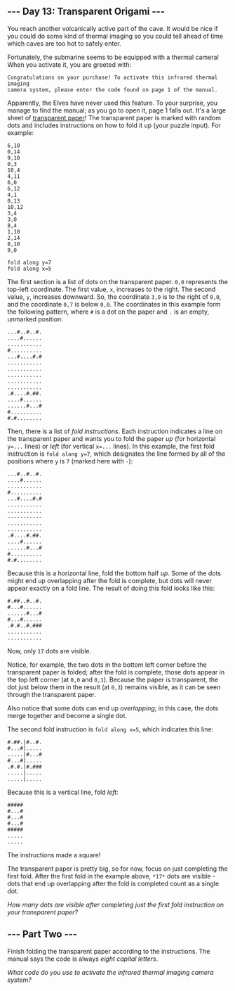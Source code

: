 --- Day 13: Transparent Origami ---
-----------------------------------

You reach another volcanically active part of the cave. It would be nice if you could do some kind of thermal imaging so you could tell ahead of time which caves are too hot to safely enter.


Fortunately, the submarine seems to be equipped with a thermal camera! When you activate it, you are greeted with:



```
Congratulations on your purchase! To activate this infrared thermal imaging
camera system, please enter the code found on page 1 of the manual.

```

Apparently, the Elves have never used this feature. To your surprise, you manage to find the manual; as you go to open it, page 1 falls out. It's a large sheet of [transparent paper](https://en.wikipedia.org/wiki/Transparency_(projection))! The transparent paper is marked with random dots and includes instructions on how to fold it up (your puzzle input). For example:



```
6,10
0,14
9,10
0,3
10,4
4,11
6,0
6,12
4,1
0,13
10,12
3,4
3,0
8,4
1,10
2,14
8,10
9,0

fold along y=7
fold along x=5

```

The first section is a list of dots on the transparent paper. `0,0` represents the top-left coordinate. The first value, `x`, increases to the right. The second value, `y`, increases downward. So, the coordinate `3,0` is to the right of `0,0`, and the coordinate `0,7` is below `0,0`. The coordinates in this example form the following pattern, where `#` is a dot on the paper and `.` is an empty, unmarked position:



```
...#..#..#.
....#......
...........
#..........
...#....#.#
...........
...........
...........
...........
...........
.#....#.##.
....#......
......#...#
#..........
#.#........

```

Then, there is a list of *fold instructions*. Each instruction indicates a line on the transparent paper and wants you to fold the paper *up* (for horizontal `y=...` lines) or *left* (for vertical `x=...` lines). In this example, the first fold instruction is `fold along y=7`, which designates the line formed by all of the positions where `y` is `7` (marked here with `-`):



```
...#..#..#.
....#......
...........
#..........
...#....#.#
...........
...........
-----------
...........
...........
.#....#.##.
....#......
......#...#
#..........
#.#........

```

Because this is a horizontal line, fold the bottom half *up*. Some of the dots might end up overlapping after the fold is complete, but dots will never appear exactly on a fold line. The result of doing this fold looks like this:



```
#.##..#..#.
#...#......
......#...#
#...#......
.#.#..#.###
...........
...........

```

Now, only `17` dots are visible.


Notice, for example, the two dots in the bottom left corner before the transparent paper is folded; after the fold is complete, those dots appear in the top left corner (at `0,0` and `0,1`). Because the paper is transparent, the dot just below them in the result (at `0,3`) remains visible, as it can be seen through the transparent paper.


Also notice that some dots can end up *overlapping*; in this case, the dots merge together and become a single dot.


The second fold instruction is `fold along x=5`, which indicates this line:



```
#.##.|#..#.
#...#|.....
.....|#...#
#...#|.....
.#.#.|#.###
.....|.....
.....|.....

```

Because this is a vertical line, fold *left*:



```
#####
#...#
#...#
#...#
#####
.....
.....

```

The instructions made a square!


The transparent paper is pretty big, so for now, focus on just completing the first fold. After the first fold in the example above, `*17*` dots are visible - dots that end up overlapping after the fold is completed count as a single dot.


*How many dots are visible after completing just the first fold instruction on your transparent paper?*


--- Part Two ---
----------------

Finish folding the transparent paper according to the instructions. The manual says the code is always *eight capital letters*.


*What code do you use to activate the infrared thermal imaging camera system?*



